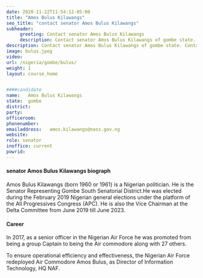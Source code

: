 ```yaml
---
date: 2020-11-22T11:54:12-05:00
title: "Amos Bulus Kilawangs"
seo_title: "contact senator Amos Bulus Kilawangs"
subheader:
     greeting: Contact senator Amos Bulus Kilawangs 
     description: Contact senator Amos Bulus Kilawangs of gombe state. Contact information for Amos Bulus Kilawangs includes email address, phone number, and mailing address.
description: Contact senator Amos Bulus Kilawangs of gombe state. Contact information for Amos Bulus Kilawangs includes email address, phone number, and mailing address.
image: bulus.jpeg
video: 
url: /nigeria/gombe/bulus/
weight: 1
layout: course_home


####candidate
name:	Amos Bulus Kilawangs
state:	gombe
district: 
party:	
officeroom:	
phonenumber:
emailaddress:	amos.kilawangs@nass.gov.ng
website:	
role: senator
inoffice: current
powrid: 
---
```


#### senator Amos Bulus Kilawangs biograph
Amos Bulus Kilawangs (born 1960 or 1961) is a Nigerian politician. He is the Senator Representing Gombe South Senatorial District.He was elected during the February 2019 Nigerian general elections under the platform of the All Progressives Congress (APC). He is also the Vice Chairman at the Delta Committee from June 2019 till June 2023.

#### Career
In 2017, as a senior officer in the Nigerian Air Force he was promoted from being a group Captain to being the Air commodore along with 27 others.

To ensure operational efficiency and effectiveness, the Nigerian Air Force redeployed Air Commodore Amos Bulus, as Director of Information Technology, HQ NAF.